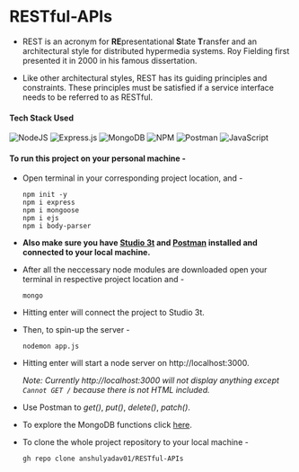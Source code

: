 # RESTful-APIs
- REST is an acronym for **RE**presentational **S**tate **T**ransfer and an architectural style for distributed hypermedia systems. Roy Fielding first presented it in 2000 in his famous dissertation.

- Like other architectural styles, REST has its guiding principles and constraints. These principles must be satisfied if a service interface needs to be referred to as RESTful.


#### Tech Stack Used
![NodeJS](https://img.shields.io/badge/node.js-6DA55F?style=for-the-badge&logo=node.js&logoColor=white) ![Express.js](https://img.shields.io/badge/express.js-%23404d59.svg?style=for-the-badge&logo=express&logoColor=%2361DAFB) ![MongoDB](https://img.shields.io/badge/MongoDB-%234ea94b.svg?style=for-the-badge&logo=mongodb&logoColor=white) ![NPM](https://img.shields.io/badge/NPM-%23000000.svg?style=for-the-badge&logo=npm&logoColor=white) ![Postman](https://img.shields.io/badge/Postman-FF6C37?style=for-the-badge&logo=postman&logoColor=white) ![JavaScript](https://img.shields.io/badge/javascript-%23323330.svg?style=for-the-badge&logo=javascript&logoColor=%23F7DF1E)

#### To run this project on your personal machine -
- Open terminal in your corresponding project location, and -


      npm init -y
      npm i express
      npm i mongoose
      npm i ejs
      npm i body-parser

- **Also make sure you have [Studio 3t](https://studio3t.com/download/) and [Postman](https://www.postman.com/downloads/) installed and connected to your local machine.**
- After all the neccessary node modules are downloaded open your terminal in respective project location and - 
     ```
     mongo
     ```
- Hitting enter will connect the project to Studio 3t.
- Then, to spin-up the server - 
     ```
     nodemon app.js
     ```
- Hitting enter will start a node server on http://localhost:3000.
 
  *Note: Currently http://localhost:3000 will not display anything except `Cannot GET /` because there is not HTML included.*
- Use Postman to *get()*, *put()*, *delete()*, *patch()*.
- To explore the MongoDB functions click [here](https://www.mongodb.com/docs/).

- To clone the whole project repository to your local machine -
     ```
     gh repo clone anshulyadav01/RESTful-APIs
     ```
